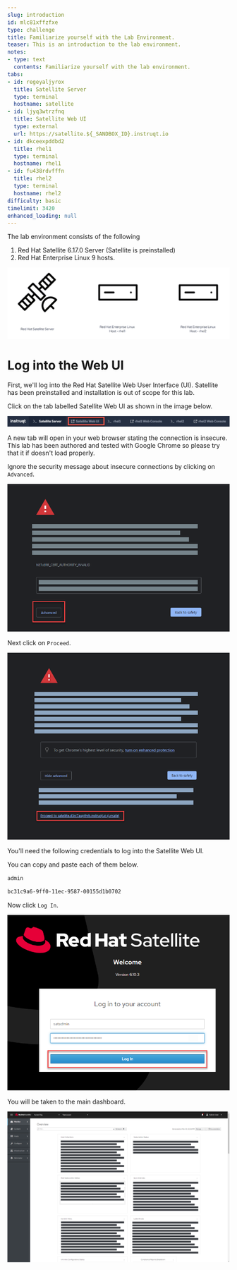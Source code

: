 ```yaml
---
slug: introduction
id: mlc81xffzfxe
type: challenge
title: Familiarize yourself with the Lab Environment.
teaser: This is an introduction to the lab environment.
notes:
- type: text
  contents: Familiarize yourself with the lab environment.
tabs:
- id: regeyaljyrox
  title: Satellite Server
  type: terminal
  hostname: satellite
- id: ljyq3wtrzfnq
  title: Satellite Web UI
  type: external
  url: https://satellite.${_SANDBOX_ID}.instruqt.io
- id: dkceexpddbd2
  title: rhel1
  type: terminal
  hostname: rhel1
- id: fu438rdvfffn
  title: rhel2
  type: terminal
  hostname: rhel2
difficulty: basic
timelimit: 3420
enhanced_loading: null
---
```

<!-- markdownlint-disable MD033 -->
The lab environment consists of the following

1) Red Hat Satellite 6.17.0 Server (Satellite is preinstalled)
2) Red Hat Enterprise Linux 9 hosts.

![](../assets/satellite-basics-environment.png)

Log into the Web UI
===

First, we'll log into the Red Hat Satellite Web User Interface (UI). Satellite has been preinstalled and installation is out of scope for this lab.

Click on the tab labelled Satellite Web UI as shown in the image below.

![](../assets/satellite-tab.png)

A new tab will open in your web browser stating the connection is insecure. This lab has been authored and tested with Google Chrome so please try that it if doesn't load properly.

Ignore the security message about insecure connections by clicking on `Advanced`.

![](../assets/insecure-warning.png)

Next click on `Proceed`.

![](../assets/proceed.png)

You'll need the following credentials to log into the Satellite Web UI.

You can copy and paste each of them below.

```bash
admin
```

```bash
bc31c9a6-9ff0-11ec-9587-00155d1b0702
```

Now click `Log In`.

![](../assets/webuilogin.png)

You will be taken to the main dashboard.

![](../assets/main-menu.png)

